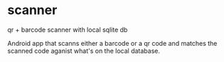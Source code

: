 # scanner
qr + barcode scanner with local sqlite db 

Android app that scanns either a barcode or a qr code and matches the scanned code aganist what's on the local database.
